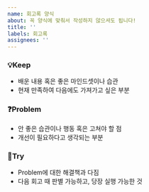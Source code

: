 ```yaml
---
name: 회고록 양식
about: 꼭 양식에 맞춰서 작성하지 않으셔도 됩니다!
title: ''
labels: 회고록
assignees: ''
---
```


### 💡**Keep**

- 배운 내용 혹은 좋은 마인드셋이나 습관
- 현재 만족하여 다음에도 가져가고 싶은 부분

### ❓**Problem**

- 안 좋은 습관이나 행동 혹은 고쳐야 할 점
- 개선이 필요하다고 생각되는 부분

### 🏃**Try**

- Problem에 대한 해결책과 다짐
- 다음 회고 때 판별 가능하고, 당장 실행 가능한 것
